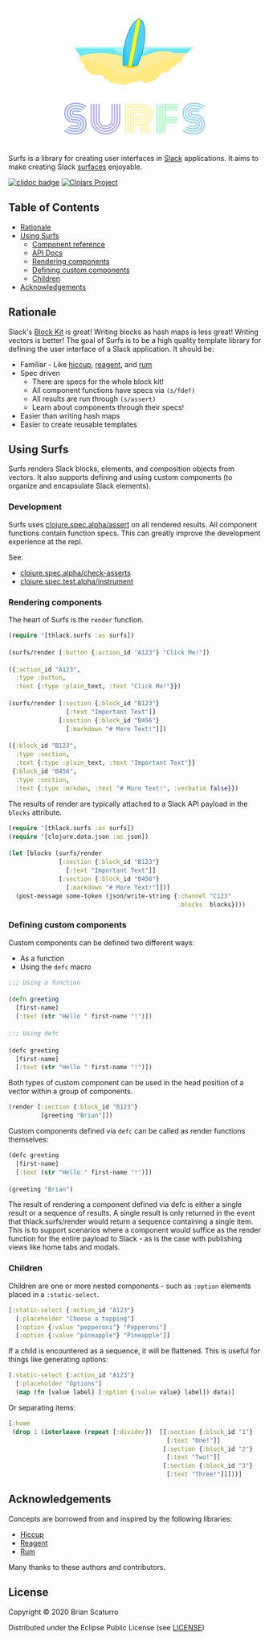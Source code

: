<p align="center">
	<img src="surfs.gif" />
	<br />
	<img src="logo-text.png" />
</p>

Surfs is a library for creating user interfaces in [Slack](https://api.slack.com/) applications. It aims to make creating Slack [surfaces](https://api.slack.com/surfaces) enjoyable.

[![cljdoc badge](https://cljdoc.org/badge/thlack/surfs)](https://cljdoc.org/d/thlack/surfs/CURRENT) [![Clojars Project](https://img.shields.io/clojars/v/thlack/surfs.svg)](https://clojars.org/thlack/surfs)


## Table of Contents

- [Rationale](#rationale)
- [Using Surfs](#using-surfs)
    - [Component reference](doc/components.md)
    - [API Docs](https://cljdoc.org/d/thlack/surfs/CURRENT)
    - [Rendering components](#rendering-components)
    - [Defining custom components](#defining-custom-components)
    - [Children](#children)
- [Acknowledgements](#acknowledgements)

## Rationale

Slack's [Block Kit](https://api.slack.com/block-kit) is great! Writing blocks as hash maps is less great! Writing vectors is better! The goal of Surfs is to be a high quality template library for defining the user interface of a Slack application. It should be:

* Familiar - Like [hiccup](https://github.com/weavejester/hiccup), [reagent](https://github.com/reagent-project/reagent), and [rum](https://github.com/tons)
* Spec driven
    * There are specs for the whole block kit!
    * All component functions have specs via `(s/fdef)`
    * All results are run through `(s/assert)` 
    * Learn about components through their specs!
* Easier than writing hash maps
* Easier to create reusable templates

## Using Surfs

Surfs renders Slack blocks, elements, and composition objects from vectors. It also
supports defining and using custom components (to organize and encapsulate Slack elements).

### Development

Surfs uses [clojure.spec.alpha/assert](https://clojuredocs.org/clojure.spec.alpha/assert) on all rendered results. All component functions contain function specs. This can greatly improve the development experience at the repl.

See:
* [clojure.spec.alpha/check-asserts](https://clojuredocs.org/clojure.spec.alpha/check-asserts)
* [clojure.spec.test.alpha/instrument](https://clojure.github.io/spec.alpha/clojure.spec.test.alpha-api.html#clojure.spec.test.alpha/instrument)

### Rendering components

The heart of Surfs is the `render` function.

```clojure
(require '[thlack.surfs :as surfs])

(surfs/render [:button {:action_id "A123"} "Click Me!"])

({:action_id "A123", 
  :type :button,
  :text {:type :plain_text, :text "Click Me!"}})

(surfs/render [:section {:block_id "B123"}
                [:text "Important Text"]]
              [:section {:block_id "B456"}
                [:markdown "# More Text!"]])

({:block_id "B123",
  :type :section,
  :text {:type :plain_text, :text "Important Text"}}
 {:block_id "B456",
  :type :section,
  :text {:type :mrkdwn, :text "# More Text!", :verbatim false}})
```

The results of render are typically attached to a Slack API payload in the `blocks` attribute.

```clojure
(require '[thlack.surfs :as surfs])
(require '[clojure.data.json :as json])

(let [blocks (surfs/render
              [:section {:block_id "B123"}
                [:text "Important Text"]]
              [:section {:block_id "B456"}
                [:markdown "# More Text!"]])]
  (post-message some-token (json/write-string {:channel "C123"
                                               :blocks  blocks})))
```

### Defining custom components

Custom components can be defined two different ways:

* As a function
* Using the `defc` macro

```clojure
;;; Using a function

(defn greeting
  [first-name]
  [:text (str "Hello " first-name "!")])

;;; Using defc

(defc greeting
  [first-name]
  [:text (str "Hello " first-name "!")])
```

Both types of custom component can be used in the head position of a vector
within a group of components.

```clojure
(render [:section {:block_id "B123"}
         [greeting "Brian"]])
```

Custom components defined via `defc` can be called as render functions themselves:

```clojure
(defc greeting
  [first-name]
  [:text (str "Hello " first-name "!")])

(greeting "Brian")
```

The result of rendering a component defined via defc is either a single result or a sequence of results.
A single result is only returned in the event that thlack.surfs/render would return a sequence containing a single item. This is to support scenarios where a component would suffice as the render function for the entire payload to Slack - as is the case with publishing views like home tabs and modals.

### Children

Children are one or more nested components - such as `:option` elements placed in a `:static-select`.

```clojure
[:static-select {:action_id "A123"}
  [:placeholder "Choose a topping"]
  [:option {:value "pepperoni"} "Pepperoni"]
  [:option {:value "pineapple"} "Pineapple"]]
```

If a child is encountered as a sequence, it will be flattened. This is useful for things like generating options:

```clojure
[:static-select {:action_id "A123"}
  [:placeholder "Options"]
  (map (fn [value label] [:option {:value value} label]) data)]
```

Or separating items:

```clojure
[:home
 (drop 1 (interleave (repeat [:divider])  [[:section {:block_id "1"}
                                            [:text "One!"]]
                                           [:section {:block_id "2"}
                                            [:text "Two!"]]
                                           [:section {:block_id "3"}
                                            [:text "Three!"]]]))]
```

## Acknowledgements

Concepts are borrowed from and inspired by the following libraries:

* [Hiccup](https://github.com/weavejester/hiccup)
* [Reagent](https://github.com/reagent-project/reagent)
* [Rum](https://github.com/tonsky/rum)

Many thanks to these authors and contributors.

## License

Copyright © 2020 Brian Scaturro

Distributed under the Eclipse Public License (see [LICENSE](LICENSE))
